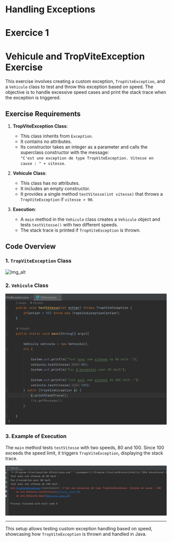 # Handling Exceptions
# Exercice 1
# Vehicule and TropViteException Exercise

This exercise involves creating a custom exception, `TropViteException`, and a `Vehicule` class to test and throw this exception based on speed. The objective is to handle excessive speed cases and print the stack trace when the exception is triggered.

## Exercise Requirements

1. **TropViteException Class**:
   - This class inherits from `Exception`.
   - It contains no attributes.
   - Its constructor takes an integer as a parameter and calls the superclass constructor with the message:  
     `"C'est une exception de type TropViteException. Vitesse en cause : " + vitesse`.

2. **Vehicule Class**:
   - This class has no attributes.
   - It includes an empty constructor.
   - It provides a single method `testVitesse(int vitesse)` that throws a `TropViteException` if `vitesse > 90`.

3. **Execution**:
   - A `main` method in the `Vehicule` class creates a `Vehicule` object and tests `testVitesse()` with two different speeds.
   - The stack trace is printed if `TropViteException` is thrown.

## Code Overview

### 1. `TropViteException` Class

![Img_alt](https://github.com/lilyhabti/s1_projects/blob/main/java_tp3/src/ex1/imgs/cap1.PNGg)

### 2. `Vehicule` Class

![Vehicule Class](src/ex1/imgs/cap2.png)

### 3. Example of Execution

The `main` method tests `testVitesse` with two speeds, 80 and 100. Since 100 exceeds the speed limit, it triggers `TropViteException`, displaying the stack trace.

![Example of Execution](src/ex1/imgs/cap3.png)

---

This setup allows testing custom exception handling based on speed, showcasing how `TropViteException` is thrown and handled in Java.

